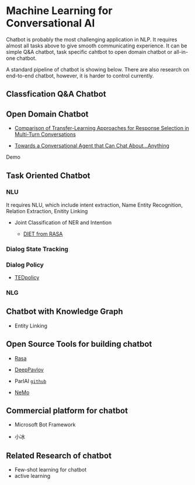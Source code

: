 # Machine Learning for Conversational AI

Chatbot is probably the most challenging application in NLP. It requires almost all tasks above to give smooth communicating experience.
It can be simple Q&A chatbot, task specific cahtbot to open domain chatbot or all-in-one chatbot. 

A standard pipeline of chatbot is showing below. There are also research on end-to-end chatbot, however, it is harder to control currently. 

## Classfication Q&A Chatbot


## Open Domain Chatbot

* [Comparison of Transfer-Learning Approaches for Response Selection in Multi-Turn Conversations](http://workshop.colips.org/dstc7/papers/17.pdf)

* [Towards a Conversational Agent that Can Chat About…Anything](https://ai.googleblog.com/2020/01/towards-conversational-agent-that-can.html)

Demo

## Task Oriented Chatbot 

### NLU

It requires NLU, which include intent extraction, Name Entity Recognition, Relation Extraction, Enitity Linking

* Joint Classification of NER and Intention

  * [DIET from RASA](https://github.com/RasaHQ/rasa/blob/main/rasa/nlu/classifiers/diet_classifier.py) 


### Dialog State Tracking

### Dialog Policy

* [TEDpolicy](https://github.com/RasaHQ/rasa/blob/main/rasa/core/policies/ted_policy.py)

### NLG



## Chatbot with Knowledge Graph

* Entity Linking



## Open Source Tools for building chatbot

* [Rasa](https://rasa.com/)

* [DeepPavlov](http://deeppavlov.ai/)

* ParlAI [`github`](https://github.com/facebookresearch/ParlAI)

* [NeMo]()

## Commercial platform for chatbot

* Microsoft Bot Framework

* 小冰

## Related Research of chatbot

* Few-shot learning for chatbot
* active learning






